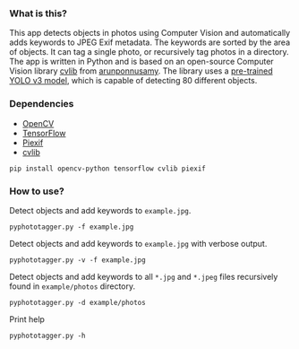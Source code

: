 ### What is this?
This app detects objects in photos using Computer Vision and automatically adds keywords to JPEG Exif metadata. The keywords are sorted by the area of objects. It can tag a single photo, or recursively tag photos in a directory. The app is written in Python and is based on an open-source Computer Vision library  [cvlib](https://github.com/arunponnusamy/cvlib) from [arunponnusamy](https://github.com/arunponnusamy). The library uses a [pre-trained YOLO v3 model](https://pjreddie.com/darknet/yolo/), which is capable of detecting 80 different objects.

### Dependencies
* [OpenCV](https://pypi.org/project/opencv-python/)
* [TensorFlow](https://pypi.org/project/tensorflow/)
* [Piexif](https://pypi.org/project/piexif/)
* [cvlib](https://github.com/arunponnusamy/cvlib)

```
pip install opencv-python tensorflow cvlib piexif
```
### How to use?

Detect objects and add keywords to `example.jpg`.
```
pyphototagger.py -f example.jpg
```
Detect objects and add keywords to `example.jpg` with verbose output.
```
pyphototagger.py -v -f example.jpg
```
Detect objects and add keywords to all `*.jpg` and `*.jpeg` files recursively found in `example/photos` directory.
```
pyphototagger.py -d example/photos
```
Print help
```
pyphototagger.py -h
```
